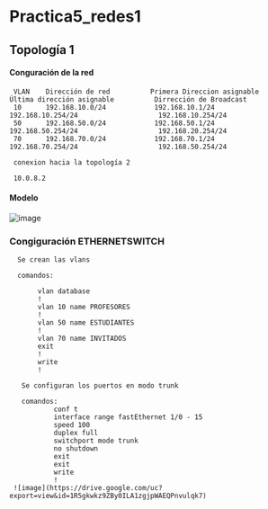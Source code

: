 # Practica5_redes1

## Topología 1

#### Conguración de la red
     VLAN	 Dirección de red	       Primera Direccion asignable	     Última dirección asignable          Dirrección de Broadcast
     10      192.168.10.0/24	        192.168.10.1/24	                 192.168.10.254/24	                  192.168.10.254/24
     50      192.168.50.0/24	        192.168.50.1/24	                 192.168.50.254/24	                  192.168.20.254/24
     70      192.168.70.0/24	        192.168.70.1/24	                 192.168.70.254/24	                  192.168.50.254/24
     
     conexion hacia la topología 2
     
     10.0.8.2
     
     

#### Modelo

 ![image](https://drive.google.com/uc?export=view&id=1BQ-fCsdt3CxOaAj7pNRfwsAWSO6mHVYn)
 
 
 
 ### Congiguración ETHERNETSWITCH 
 
      Se crean las vlans
      
      comandos:
      
           vlan database
           !
           vlan 10 name PROFESORES
           !
           vlan 50 name ESTUDIANTES
           !
           vlan 70 name INVITADOS
           exit
           !
           write
           !
           
       Se configuran los puertos en modo trunk 
       
       comandos:
               conf t
               interface range fastEthernet 1/0 - 15 
               speed 100
               duplex full
               switchport mode trunk
               no shutdown
               exit
               exit
               write
               !
     ![image](https://drive.google.com/uc?export=view&id=1R5gkwkz9ZBy0ILA1zgjpWAEQPnvulqk7)
 


 
